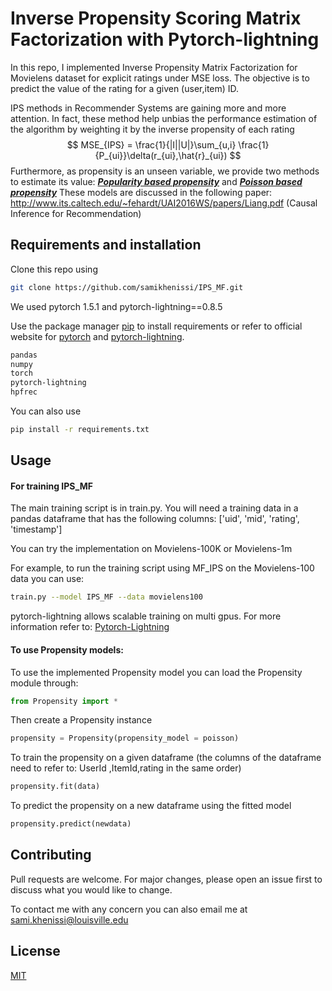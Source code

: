 # Inverse Propensity Scoring Matrix Factorization with Pytorch-lightning

In this repo, I implemented Inverse Propensity Matrix Factorization for Movielens dataset for explicit ratings under MSE loss. The objective is to predict the value of the rating for a given (user,item) ID. 



IPS methods in Recommender Systems are gaining more and more attention. In fact, these method help unbias the performance estimation of the algorithm by weighting it by the inverse propensity of each rating
$$
MSE_{IPS} = \frac{1}{|I||U|}\sum_{u,i} \frac{1}{P_{ui}}\delta(r_{ui},\hat{r}_{ui})
$$
Furthermore, as propensity is an unseen variable, we provide two methods to estimate its value: ***<u>Popularity based propensity</u>*** and ***<u>Poisson based propensity</u>*** These models are discussed in the following paper: http://www.its.caltech.edu/~fehardt/UAI2016WS/papers/Liang.pdf (Causal Inference for Recommendation)



## Requirements and installation

Clone this repo using
```bash
git clone https://github.com/samikhenissi/IPS_MF.git
```


We used pytorch 1.5.1 and pytorch-lightning==0.8.5

Use the package manager [pip](https://pip.pypa.io/en/stable/) to install requirements or refer to official website for [pytorch](https://pytorch.org/) and [pytorch-lightning](https://github.com/PytorchLightning/pytorch-lightning).

```bash
pandas
numpy
torch
pytorch-lightning
hpfrec
```

You can also use  

```bash
pip install -r requirements.txt
```



## Usage

#### For training IPS_MF

The main training script is in train.py. You will need a training data in a pandas dataframe that has the following columns:  ['uid', 'mid', 'rating', 'timestamp']

You can try the implementation on Movielens-100K or Movielens-1m

For example, to run the training script using MF_IPS on the Movielens-100 data you can use:

```bash
train.py --model IPS_MF --data movielens100
```

pytorch-lightning allows scalable training on multi gpus. For more information refer to: [Pytorch-Lightning](https://pytorch-lightning.readthedocs.io/en/latest/multi_gpu.html) 



#### To use Propensity models:

To use the implemented Propensity model you can load the Propensity module through:

```python
from Propensity import *
```

Then create a Propensity instance

```python
propensity = Propensity(propensity_model = poisson)
```

To train the propensity on a given dataframe (the columns of the dataframe need to refer to: UserId ,ItemId,rating in the same order)

```python
propensity.fit(data)
```

To predict the propensity on a new dataframe using the fitted model

```python
propensity.predict(newdata)
```

## Contributing
Pull requests are welcome. For major changes, please open an issue first to discuss what you would like to change.

To contact me with any concern you can also email me at sami.khenissi@louisville.edu
## License
[MIT](https://choosealicense.com/licenses/mit/)
